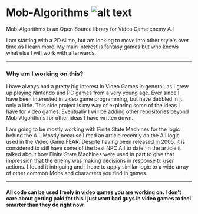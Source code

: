 # Mob-Algorithms ![alt text](https://github.com/Gimongi/Mob-Algorithms/blob/master/Content/mobs/slime1-3x.png "Slime Fren")

Mob-Algorithms is an Open Source library for Video Game enemy A.I

I am starting with a 2D slime, but am looking to move into other style's over time as I learn more. My main interest is fantasy games but who knows what else I will work with afterwards.

* * *
### Why am I working on this?
I have always had a pretty big interest in Video Games in general, as I grew up playing Nintendo and PC games from a very young age. Ever since I have been interested in video game programming, but have dabbled in it only a little. This side project is my way of exploring some of the ideas I have for video games. Eventually I will be adding other repositories beyond Mob-Algorithms for other ideas I have written down.

I am going to be mostly working with Finite State Machines for the logic behind the A.I. Mostly because I read an article recently on the A.I logic used in the Video Game FEAR. Despite having been released in 2005, it is considered to still have some of the best NPC A.I to date. In the article it talked about how Finite State Machines were used in part to give that impression that the enemy was making decisions in response to user actions. I found it intriguing and I hope to apply similar logic to a wide array of other common Mobs and characters you find in games.

* * *
####  All code can be used freely in video games you are working on. I don't care about getting paid for this I just want bad guys in video games to feel smarter than they do right now.
